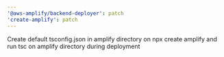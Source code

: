 ```yaml
---
'@aws-amplify/backend-deployer': patch
'create-amplify': patch
---
```


Create default tsconfig.json in amplify directory on npx create amplify and run tsc on amplify directory during deployment

